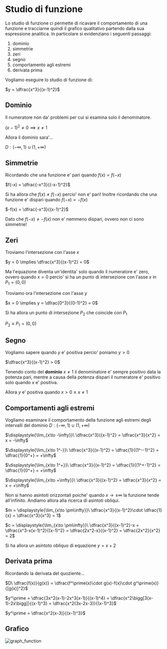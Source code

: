 # Studio di funzione  

Lo studio di funzione ci permette di ricavare il comportamento di una funzione e tracciarne quindi il grafico qualitativo partendo dalla sua espressione analitica. In particolare si evidenziano i seguenti passaggi:

1. dominio
2. simmetrie
3. zeri
4. segno
5. comportamento agli estremi
6. derivata prima

Vogliamo eseguire lo studio di funzione di:  

$y = \dfrac{x^3}{(x-1)^2}$  

## Dominio  

Il numeratore non da' problemi per cui si esamina solo il denominatore.  

$(x-1)^2 \ne 0 \implies x\ne 1$  

Allora il dominio sara'...  

$D:(-\infty,1) \cup (1,+\infty)$  

## Simmetrie  

Ricordando che una funzione e' pari quando $f(x) = f(-x)$  

$f(-x) = \dfrac{-x^3}{(-x-1)^2}$  

Si ha allora che $f(x) \ne f(-x)$ percio' non e' pari! Inoltre ricordando che una funzione e' dispari quando $f(-x) = -f(x)$  

$-f(x) = \dfrac{-x^3}{(x-1)^2}$  

Dato che $f(-x) \ne -f(x)$ non e' nemmeno dispari, ovvero non ci sono simmetrie!  

## Zeri  

Troviamo l'intersezione con l'asse $x$  

$y = 0 \implies \dfrac{x^3}{(x-1)^2} = 0$  

Ma l'equazione diventa un'identita' solo quando il numeratore e' zero, ovvero quando $x = 0$ percio' si ha un punto di intersezione con l'asse $x$ in $P_1 = (0, 0)$  

Troviamo ora l'intersezione con l'asse $y$  

$x = 0 \implies y = \dfrac{0^3}{(0-1)^2} = 0$  

Si ha allora un punto di intersezione $P_2$ che coincide con $P_1$  

$P_2 \equiv P_1 = (0, 0)$  

## Segno  

Vogliamo sapere quando $y$ e' positiva percio' poniamo $y > 0$  

$\dfrac{x^3}{(x-1)^2} > 0$  

Tenendo conto del **dominio** $x \ne 1$ il denominatore e' sempre positivo data la potenza pari, mentre a causa della potenza dispari il numeratore e' positivo solo quando $x$ e' positiva.  

Allora $y$ e' positiva quando $x > 0\ \land \ x \ne 1$  

## Comportamenti agli estremi  

Vogliamo esaminare il comportamento della funzione agli estremi degli intervalli del dominio $D:(-\infty,1) \cup (1,+\infty)$  
 
$\displaystyle{\lim_{x\to -\infty}}\ \dfrac{x^3}{(x-1)^2} = \dfrac{x^3}{x^2} = x = -\infty$  

$\displaystyle{\lim_{x\to 1^-}}\ \dfrac{x^3}{(x-1)^2} = \dfrac{1}{(1^--1)^2} = \dfrac{1}{0^+} = +\infty$  

$\displaystyle{\lim_{x\to 1^+}}\ \dfrac{x^3}{(x-1)^2} = \dfrac{1}{(1^+-1)^2} = \dfrac{1}{0^+} = +\infty$  

$\displaystyle{\lim_{x\to +\infty}}\ \dfrac{x^3}{(x-1)^2} = \dfrac{x^3}{x^2} = x = +\infty$  

Non si hanno asintoti orizzontali poiche' quando $x \to \pm\infty$ la funzione tende all'infinito. Andiamo allora alla ricerca di asintoti obliqui.  

$m = \displaystyle{\lim_{x\to \pm\infty}}\ \dfrac{x^3}{(x-1)^2}\cdot \dfrac{1}{x} = \dfrac{x^3}{x^3} = 1$  

$c = \displaystyle{\lim_{x\to \pm\infty}}\ \dfrac{x^3}{(x-1)^2}-x = \dfrac{x^3-x(x-1)^2}{(x-1)^2} = \dfrac{2x^2-x}{(x-1)^2} = \dfrac{2x^2}{x^2} = 2$  

Si ha allora un asintoto obliquo di equazione $y = x+2$  

## Derivata prima  

Ricordando la derivata del quoziente...   

$D\ \dfrac{f(x)}{g(x)} = \dfrac{f^\prime(x)\cdot g(x)-f(x)\cdot g^\prime(x)}{[g(x)]^2}$  

$y^\prime = \dfrac{3x^2(x-1)-2x^3(x-1)}{(x-1)^4} = \dfrac{x^2\bigg[3(x-1)-2x\bigg]}{(x-1)^3} = \dfrac{x^2(3x-2x-3)}{(x-1)^3}$  

$y^\prime = \dfrac{x^2(x-3)}{(x-1)^3}$  

## Grafico  

![graph_function](https://github.com/user-attachments/assets/78d34c30-642a-4027-a785-bd310ac4d612)  
